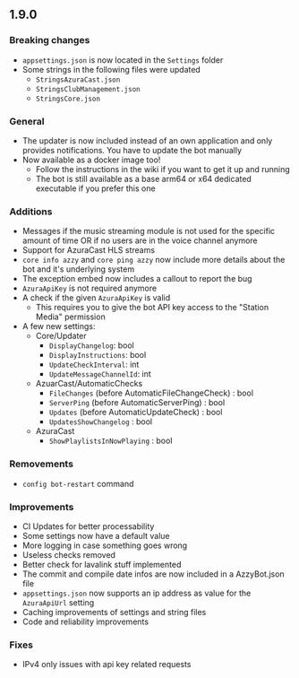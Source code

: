 ## 1.9.0
### Breaking changes
- `appsettings.json` is now located in the `Settings` folder
- Some strings in the following files were updated
  - `StringsAzuraCast.json`
  - `StringsClubManagement.json`
  - `StringsCore.json`

### General
- The updater is now included instead of an own application and only provides notifications. You have to update the bot manually
- Now available as a docker image too!
  - Follow the instructions in the wiki if you want to get it up and running
  - The bot is still available as a base arm64 or x64 dedicated executable if you prefer this one

### Additions
- Messages if the music streaming module is not used for the specific amount of time OR if no users are in the voice channel anymore
- Support for AzuraCast HLS streams
- `core info azzy` and `core ping azzy` now include more details about the bot and it's underlying system
- The exception embed now includes a callout to report the bug
- `AzuraApiKey` is not required anymore
- A check if the given `AzuraApiKey` is valid
  - This requires you to give the bot API key access to the "Station Media" permission
- A few new settings:
  - Core/Updater
    - `DisplayChangelog`: bool
	- `DisplayInstructions`: bool
	- `UpdateCheckInterval`: int
	- `UpdateMessageChannelId`: int
  - AzuarCast/AutomaticChecks
    - `FileChanges` (before AutomaticFileChangeCheck) : bool
    - `ServerPing` (before AutomaticServerPing) : bool
    - `Updates` (before AutomaticUpdateCheck) : bool
    - `UpdatesShowChangelog` : bool
  - AzuraCast
    - `ShowPlaylistsInNowPlaying` : bool

### Removements
- `config bot-restart` command
 
### Improvements
- CI Updates for better processability
- Some settings now have a default value
- More logging in case something goes wrong
- Useless checks removed
- Better check for lavalink stuff implemented
- The commit and compile date infos are now included in a AzzyBot.json file
- `appsettings.json` now supports an ip address as value for the `AzuraApiUrl` setting
- Caching improvements of settings and string files
- Code and reliability improvements

### Fixes
- IPv4 only issues with api key related requests
